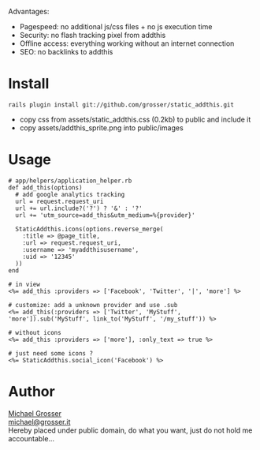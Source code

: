 Advantages:

 - Pagespeed: no additional js/css files + no js execution time
 - Security: no flash tracking pixel from addthis
 - Offline access: everything working without an internet connection
 - SEO: no backlinks to addthis

Install
=======
    rails plugin install git://github.com/grosser/static_addthis.git

 - copy css from assets/static_addthis.css (0.2kb) to public and include it
 - copy assets/addthis_sprite.png into public/images

Usage
=====

    # app/helpers/application_helper.rb
    def add_this(options)
      # add google analytics tracking
      url = request.request_uri
      url += url.include?('?') ? '&' : '?'
      url += 'utm_source=add_this&utm_medium=%{provider}'

      StaticAddthis.icons(options.reverse_merge(
        :title => @page_title,
        :url => request.request_uri,
        :username => 'myaddthisusername',
        :uid => '12345'
      ))
    end

    # in view
    <%= add_this :providers => ['Facebook', 'Twitter', '|', 'more'] %>

    # customize: add a unknown provider and use .sub
    <%= add_this(:providers => ['Twitter', 'MyStuff', 'more']).sub('MyStuff', link_to('MyStuff', '/my_stuff')) %>

    # without icons
    <%= add_this :providers => ['more'], :only_text => true %>

    # just need some icons ?
    <%= StaticAddthis.social_icon('Facebook') %>


Author
======
[Michael Grosser](http://grosser.it)<br/>
michael@grosser.it<br/>
Hereby placed under public domain, do what you want, just do not hold me accountable...<br/>
